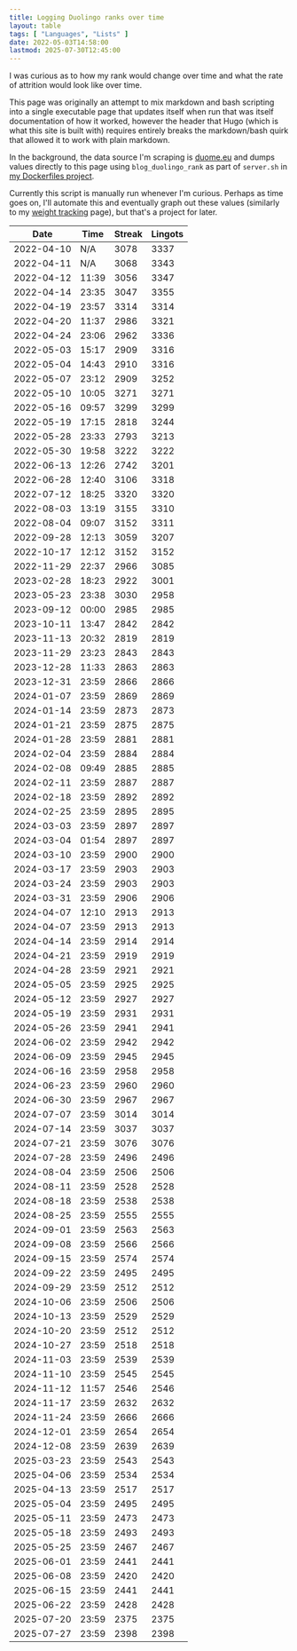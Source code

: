 ```yaml
---
title: Logging Duolingo ranks over time
layout: table
tags: [ "Languages", "Lists" ]
date: 2022-05-03T14:58:00
lastmod: 2025-07-30T12:45:00
---
```


I was curious as to how my rank would change over time and what the rate of attrition would look like over time.

This page was originally an attempt to mix markdown and bash scripting into a single executable page that updates itself when run that was itself documentation of how it worked, however the header that Hugo (which is what this site is built with) requires entirely breaks the markdown/bash quirk that allowed it to work with plain markdown.

In the background, the data source I'm scraping is [duome.eu](https://duome.eu/) and dumps values directly to this page using `blog_duolingo_rank` as part of `server.sh` in [my Dockerfiles project](https://github.com/breadcat/Dockerfiles).

Currently this script is manually run whenever I'm curious. Perhaps as time goes on, I'll automate this and eventually graph out these values (similarly to my [weight tracking](/weight/) page), but that's a project for later.

<table id="sortable-table">
  <thead><tr>
    <th>Date</th><th>Time</th><th>Streak</th><th>Lingots</th>
  </tr></thead><tbody>
  <tr><td>2022-04-10</td><td>N/A</td><td>3078</td><td>3337</td></tr>
  <tr><td>2022-04-11</td><td>N/A</td><td>3068</td><td>3343</td></tr>
  <tr><td>2022-04-12</td><td>11:39</td><td>3056</td><td>3347</td></tr>
  <tr><td>2022-04-14</td><td>23:35</td><td>3047</td><td>3355</td></tr>
  <tr><td>2022-04-19</td><td>23:57</td><td>3314</td><td>3314</td></tr>
  <tr><td>2022-04-20</td><td>11:37</td><td>2986</td><td>3321</td></tr>
  <tr><td>2022-04-24</td><td>23:06</td><td>2962</td><td>3336</td></tr>
  <tr><td>2022-05-03</td><td>15:17</td><td>2909</td><td>3316</td></tr>
  <tr><td>2022-05-04</td><td>14:43</td><td>2910</td><td>3316</td></tr>
  <tr><td>2022-05-07</td><td>23:12</td><td>2909</td><td>3252</td></tr>
  <tr><td>2022-05-10</td><td>10:05</td><td>3271</td><td>3271</td></tr>
  <tr><td>2022-05-16</td><td>09:57</td><td>3299</td><td>3299</td></tr>
  <tr><td>2022-05-19</td><td>17:15</td><td>2818</td><td>3244</td></tr>
  <tr><td>2022-05-28</td><td>23:33</td><td>2793</td><td>3213</td></tr>
  <tr><td>2022-05-30</td><td>19:58</td><td>3222</td><td>3222</td></tr>
  <tr><td>2022-06-13</td><td>12:26</td><td>2742</td><td>3201</td></tr>
  <tr><td>2022-06-28</td><td>12:40</td><td>3106</td><td>3318</td></tr>
  <tr><td>2022-07-12</td><td>18:25</td><td>3320</td><td>3320</td></tr>
  <tr><td>2022-08-03</td><td>13:19</td><td>3155</td><td>3310</td></tr>
  <tr><td>2022-08-04</td><td>09:07</td><td>3152</td><td>3311</td></tr>
  <tr><td>2022-09-28</td><td>12:13</td><td>3059</td><td>3207</td></tr>
  <tr><td>2022-10-17</td><td>12:12</td><td>3152</td><td>3152</td></tr>
  <tr><td>2022-11-29</td><td>22:37</td><td>2966</td><td>3085</td></tr>
  <tr><td>2023-02-28</td><td>18:23</td><td>2922</td><td>3001</td></tr>
  <tr><td>2023-05-23</td><td>23:38</td><td>3030</td><td>2958</td></tr>
  <tr><td>2023-09-12</td><td>00:00</td><td>2985</td><td>2985</td></tr>
  <tr><td>2023-10-11</td><td>13:47</td><td>2842</td><td>2842</td></tr>
  <tr><td>2023-11-13</td><td>20:32</td><td>2819</td><td>2819</td></tr>
  <tr><td>2023-11-29</td><td>23:23</td><td>2843</td><td>2843</td></tr>
  <tr><td>2023-12-28</td><td>11:33</td><td>2863</td><td>2863</td></tr>
  <tr><td>2023-12-31</td><td>23:59</td><td>2866</td><td>2866</td></tr>
  <tr><td>2024-01-07</td><td>23:59</td><td>2869</td><td>2869</td></tr>
  <tr><td>2024-01-14</td><td>23:59</td><td>2873</td><td>2873</td></tr>
  <tr><td>2024-01-21</td><td>23:59</td><td>2875</td><td>2875</td></tr>
  <tr><td>2024-01-28</td><td>23:59</td><td>2881</td><td>2881</td></tr>
  <tr><td>2024-02-04</td><td>23:59</td><td>2884</td><td>2884</td></tr>
  <tr><td>2024-02-08</td><td>09:49</td><td>2885</td><td>2885</td></tr>
  <tr><td>2024-02-11</td><td>23:59</td><td>2887</td><td>2887</td></tr>
  <tr><td>2024-02-18</td><td>23:59</td><td>2892</td><td>2892</td></tr>
  <tr><td>2024-02-25</td><td>23:59</td><td>2895</td><td>2895</td></tr>
  <tr><td>2024-03-03</td><td>23:59</td><td>2897</td><td>2897</td></tr>
  <tr><td>2024-03-04</td><td>01:54</td><td>2897</td><td>2897</td></tr>
  <tr><td>2024-03-10</td><td>23:59</td><td>2900</td><td>2900</td></tr>
  <tr><td>2024-03-17</td><td>23:59</td><td>2903</td><td>2903</td></tr>
  <tr><td>2024-03-24</td><td>23:59</td><td>2903</td><td>2903</td></tr>
  <tr><td>2024-03-31</td><td>23:59</td><td>2906</td><td>2906</td></tr>
  <tr><td>2024-04-07</td><td>12:10</td><td>2913</td><td>2913</td></tr>
  <tr><td>2024-04-07</td><td>23:59</td><td>2913</td><td>2913</td></tr>
  <tr><td>2024-04-14</td><td>23:59</td><td>2914</td><td>2914</td></tr>
  <tr><td>2024-04-21</td><td>23:59</td><td>2919</td><td>2919</td></tr>
  <tr><td>2024-04-28</td><td>23:59</td><td>2921</td><td>2921</td></tr>
  <tr><td>2024-05-05</td><td>23:59</td><td>2925</td><td>2925</td></tr>
  <tr><td>2024-05-12</td><td>23:59</td><td>2927</td><td>2927</td></tr>
  <tr><td>2024-05-19</td><td>23:59</td><td>2931</td><td>2931</td></tr>
  <tr><td>2024-05-26</td><td>23:59</td><td>2941</td><td>2941</td></tr>
  <tr><td>2024-06-02</td><td>23:59</td><td>2942</td><td>2942</td></tr>
  <tr><td>2024-06-09</td><td>23:59</td><td>2945</td><td>2945</td></tr>
  <tr><td>2024-06-16</td><td>23:59</td><td>2958</td><td>2958</td></tr>
  <tr><td>2024-06-23</td><td>23:59</td><td>2960</td><td>2960</td></tr>
  <tr><td>2024-06-30</td><td>23:59</td><td>2967</td><td>2967</td></tr>
  <tr><td>2024-07-07</td><td>23:59</td><td>3014</td><td>3014</td></tr>
  <tr><td>2024-07-14</td><td>23:59</td><td>3037</td><td>3037</td></tr>
  <tr><td>2024-07-21</td><td>23:59</td><td>3076</td><td>3076</td></tr>
  <tr><td>2024-07-28</td><td>23:59</td><td>2496</td><td>2496</td></tr>
  <tr><td>2024-08-04</td><td>23:59</td><td>2506</td><td>2506</td></tr>
  <tr><td>2024-08-11</td><td>23:59</td><td>2528</td><td>2528</td></tr>
  <tr><td>2024-08-18</td><td>23:59</td><td>2538</td><td>2538</td></tr>
  <tr><td>2024-08-25</td><td>23:59</td><td>2555</td><td>2555</td></tr>
  <tr><td>2024-09-01</td><td>23:59</td><td>2563</td><td>2563</td></tr>
  <tr><td>2024-09-08</td><td>23:59</td><td>2566</td><td>2566</td></tr>
  <tr><td>2024-09-15</td><td>23:59</td><td>2574</td><td>2574</td></tr>
  <tr><td>2024-09-22</td><td>23:59</td><td>2495</td><td>2495</td></tr>
  <tr><td>2024-09-29</td><td>23:59</td><td>2512</td><td>2512</td></tr>
  <tr><td>2024-10-06</td><td>23:59</td><td>2506</td><td>2506</td></tr>
  <tr><td>2024-10-13</td><td>23:59</td><td>2529</td><td>2529</td></tr>
  <tr><td>2024-10-20</td><td>23:59</td><td>2512</td><td>2512</td></tr>
  <tr><td>2024-10-27</td><td>23:59</td><td>2518</td><td>2518</td></tr>
  <tr><td>2024-11-03</td><td>23:59</td><td>2539</td><td>2539</td></tr>
  <tr><td>2024-11-10</td><td>23:59</td><td>2545</td><td>2545</td></tr>
  <tr><td>2024-11-12</td><td>11:57</td><td>2546</td><td>2546</td></tr>
  <tr><td>2024-11-17</td><td>23:59</td><td>2632</td><td>2632</td></tr>
  <tr><td>2024-11-24</td><td>23:59</td><td>2666</td><td>2666</td></tr>
  <tr><td>2024-12-01</td><td>23:59</td><td>2654</td><td>2654</td></tr>
  <tr><td>2024-12-08</td><td>23:59</td><td>2639</td><td>2639</td></tr>
  <tr><td>2025-03-23</td><td>23:59</td><td>2543</td><td>2543</td></tr>
  <tr><td>2025-04-06</td><td>23:59</td><td>2534</td><td>2534</td></tr>
  <tr><td>2025-04-13</td><td>23:59</td><td>2517</td><td>2517</td></tr>
  <tr><td>2025-05-04</td><td>23:59</td><td>2495</td><td>2495</td></tr>
  <tr><td>2025-05-11</td><td>23:59</td><td>2473</td><td>2473</td></tr>
  <tr><td>2025-05-18</td><td>23:59</td><td>2493</td><td>2493</td></tr>
  <tr><td>2025-05-25</td><td>23:59</td><td>2467</td><td>2467</td></tr>
  <tr><td>2025-06-01</td><td>23:59</td><td>2441</td><td>2441</td></tr>
  <tr><td>2025-06-08</td><td>23:59</td><td>2420</td><td>2420</td></tr>
  <tr><td>2025-06-15</td><td>23:59</td><td>2441</td><td>2441</td></tr>
  <tr><td>2025-06-22</td><td>23:59</td><td>2428</td><td>2428</td></tr>
  <tr><td>2025-07-20</td><td>23:59</td><td>2375</td><td>2375</td></tr>
  <tr><td>2025-07-27</td><td>23:59</td><td>2398</td><td>2398</td></tr>
</tbody></table>
